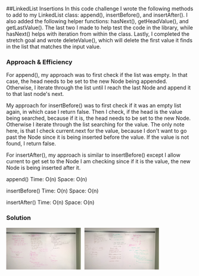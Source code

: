  ##LinkedList Insertions
In this code challenge I wrote the following methods to add to my LinkedList class: append(), insertBefore(), and insertAfter().  I also added the following helper functions: hasNext(), getHeadValue(), and getLastValue().  The last two I made to help test the code in the library, while hasNext() helps with iteration from within the class.  Lastly, I completed the stretch goal and wrote deleteValue(), which will delete the first value it finds in the list that matches the input value.
 
 ### Approach & Efficiency
For append(), my approach was to first check if the list was empty.  In that case, the head needs to be set to the new Node being appended.  Otherwise, I iterate through the list until I reach the last Node and append it to that last node's next.

My approach for insertBefore() was to first check if it was an empty list again, in which case I return false.  Then I check, if the head is the value being searched, because if it is, the head needs to be set to the new Node.  Otherwise I iterate through the list searching for the value.  The only note here, is that I check current.next for the value, because I don't want to go past the Node since it is being inserted before the value.  If the value is not found, I return false.

For insertAfter(), my approach is similar to insertBefore() except I allow current to get set to the Node I am checking since if it is the value, the new Node is being inserted after it.     
 
 append()
 Time: O(n)
 Space: O(n)
 
 insertBefore()
 Time: O(n)
 Space: O(n)
 
 insertAfter()
 Time: O(n)
 Space: O(n)
 
 
 ### Solution
  <img src="../assets/insert-before.jpg"
       alt="White Board Picture"
       style="float: left; margin-right: 10px; width: 200px;" />
       
  <img src="../assets/append.jpg"
         alt="White Board Picture"
         style="float: left; margin-right: 10px; width: 200px;" />